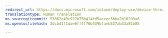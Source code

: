```yaml
---
redirect_url: https://docs.microsoft.com/intune/deploy-use/device-threat-protection
translationtype: Human Translation
ms.sourcegitcommit: 53862e49c922b75b414fd5aceec3bba2b10299a6
ms.openlocfilehash: 3dcbd1f1dae6ff4f76b439bfaeb527ab33a81b85

---
```




<!--HONumber=Jan17_HO2-->


